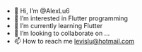- 👋 Hi, I’m @AlexLu6
- 👀 I’m interested in Flutter programming
- 🌱 I’m currently learning Flutter
- 💞️ I’m looking to collaborate on ...
- 📫 How to reach me levislu@hotmail.com

<!---
AlexLu6/AlexLu6 is a ✨ special ✨ repository because its `README.md` (this file) appears on your GitHub profile.
You can click the Preview link to take a look at your changes.
--->

